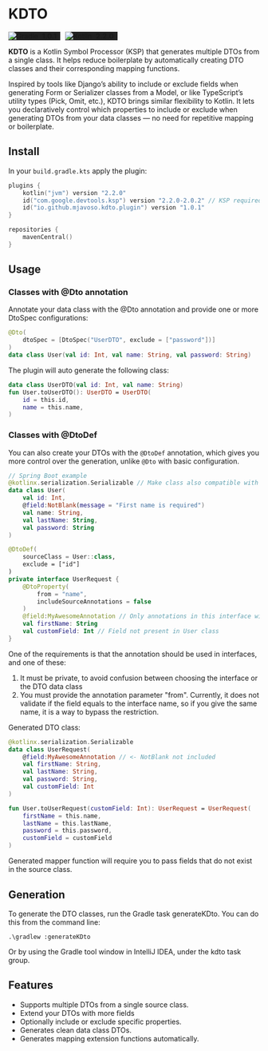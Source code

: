 # KDTO

<style>
.badge {
    display: flex;
    align-items: center;
    width: fit-content;
    background-color: #212121;
    padding: 0 8px 0 0;
}

.ml {
    margin-left: 8px;
}

.row {
    display: flex;
    flex-direction: row;

    & > :not(:last-child) {
        margin-right: 10px;
    }
}
</style>

<section class="row">
    <div class="badge">
        <img src="https://img.shields.io/badge/Gradle-02303A.svg?style=for-the-badge&logo=Gradle&logoColor=white)" alt="Gradle"/>
        <b class="ml">1.0.1</b>
    </div>
    <div class="badge">
        <img src="https://img.shields.io/badge/kotlin-%237F52FF.svg?style=for-the-badge&logo=kotlin&logoColor=white" alt="Kotlin" />
        <b class="ml">2.2.0</b>
    </div>
</section>

**KDTO** is a Kotlin Symbol Processor (KSP) that generates multiple DTOs from a single class. It helps reduce boilerplate by automatically creating DTO classes and their corresponding mapping functions.

Inspired by tools like Django’s ability to include or exclude fields when generating Form or Serializer classes from a Model, or like TypeScript’s utility types (Pick, Omit, etc.), KDTO brings similar flexibility to Kotlin. It lets you declaratively control which properties to include or exclude when generating DTOs from your data classes — no need for repetitive mapping or boilerplate.

## Install
In your `build.gradle.kts` apply the plugin:
````kotlin
plugins {
    kotlin("jvm") version "2.2.0"
    id("com.google.devtools.ksp") version "2.2.0-2.0.2" // KSP required
    id("io.github.mjavoso.kdto.plugin") version "1.0.1"
}

repositories {
    mavenCentral()
}
````

## Usage

### Classes with @Dto annotation
Annotate your data class with the @Dto annotation and provide one or more DtoSpec configurations:

````kotlin
@Dto(
    dtoSpec = [DtoSpec("UserDTO", exclude = ["password"])]
)
data class User(val id: Int, val name: String, val password: String)
````

The plugin will auto generate the following class:

```kotlin
data class UserDTO(val id: Int, val name: String)
fun User.toUserDTO(): UserDTO = UserDTO(
    id = this.id,
    name = this.name,
)
```

### Classes with @DtoDef

You can also create your DTOs with the `@DtoDef` annotation, which gives you more control over the generation, unlike `@Dto` with basic configuration.

```kotlin
// Spring Boot example
@kotlinx.serialization.Serializable // Make class also compatible with kotlinx.serialization API
data class User(
    val id: Int,
    @field:NotBlank(message = "First name is required")
    val name: String,
    val lastName: String,
    val password: String
)

@DtoDef(
    sourceClass = User::class,
    exclude = ["id"]
)
private interface UserRequest {
    @DtoProperty(
        from = "name",
        includeSourceAnnotations = false
    )
    @field:MyAwesomeAnnotation // Only annotations in this interface will be in generated DTO
    val firstName: String
    val customField: Int // Field not present in User class
}
```

One of the requirements is that the annotation should be used in interfaces, and one of these:
1. It must be private, to avoid confusion between choosing the interface or the DTO data class
2. You must provide the annotation parameter "from". Currently, it does not validate if the field equals to the interface name, so if you give the same name, it is a way to bypass the restriction.

Generated DTO class:
```kotlin
@kotlinx.serialization.Serializable
data class UserRequest(
    @field:MyAwesomeAnnotation // <- NotBlank not included
    val firstName: String,
    val lastName: String,
    val password: String,
    val customField: Int
)

fun User.toUserRequest(customField: Int): UserRequest = UserRequest(
    firstName = this.name,
    lastName = this.lastName,
    password = this.password,
    customField = customField
)
```

Generated mapper function will require you to pass fields that do not exist in the source class.

## Generation

To generate the DTO classes, run the Gradle task generateKDto. You can do this from the command line:
```
.\gradlew :generateKDto
```

Or by using the Gradle tool window in IntelliJ IDEA, under the kdto task group.

## Features

- Supports multiple DTOs from a single source class.
- Extend your DTOs with more fields
- Optionally include or exclude specific properties.
- Generates clean data class DTOs.
- Generates mapping extension functions automatically.